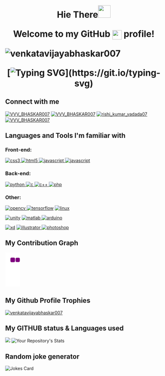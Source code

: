 <h1 align="center">Hie There<img src="https://c.tenor.com/SNL9_xhZl9oAAAAj/waving-hand-joypixels.gif" height="40" width="40"> 
<p >Welcome to my GitHub <img src="https://cdn.worldvectorlogo.com/logos/github-icon-1.svg" align="center" height="30" width="30">  profile!

<p align="left"> <img src="https://komarev.com/ghpvc/?username=venkatavijayabhaskar007&label=Profile%20views&color=0e75b6&style=flat" alt="venkatavijayabhaskar007" />
</p>


[![Typing SVG](https://readme-typing-svg.herokuapp.com?font=verdana&color=%23FF6700&size=70&duration=3000&center=true&vCenter=true&multiline=true&width=2500&height=550&lines=Myself+Venkata+Vijaya+Bhaskar.;I'm+currently+Pursuing+B.tech+from+RGUKT-NUZVID.;I+have+kept+intrested+in+programming.;I+learn+new+technologies+to+keep+on+updating+myself.;I'm+currently+learning+Mern+stack+(Open+Source).;Ask+me+about+Html+CSS+Js+Python+and+C.;THANK+YOU+.+.+.)](https://git.io/typing-svg)

## Connect with me 

<p align="left">

  <a href = "mailto: venkaravijayabhaskarvadada007@gmail.com"><img align="center" src="https://cdn.worldvectorlogo.com/logos/official-gmail-icon-2020-.svg" alt="VVV_BHASKAR007" height="30" width="30" /></a>
<a href="https://wa.me/7993611399" target="_blank"><img align="center" src="https://upload.wikimedia.org/wikipedia/commons/thumb/1/19/WhatsApp_logo-color-vertical.svg/2048px-WhatsApp_logo-color-vertical.svg.png" alt="VVV_BHASKAR007" height="30" width="30" /></a>
<a href="https://instagram.com/rishi_kumar_vadada07" target="_new"><img align="center" src="https://user-images.githubusercontent.com/95356073/178547314-e0b97e81-de3b-4a9c-a922-97380a42d381.png" alt="rishi_kumar_vadada07" height="30" width="30" /></a>
<a href="https://www.hackerrank.com/VVV_BHASKAR007" target="_new"><img align="center" src="https://upload.wikimedia.org/wikipedia/commons/4/40/HackerRank_Icon-1000px.png" alt="VVV_BHASKAR007" height="28" width="30" /></a>

</p>


## Languages and Tools I'm familiar with


### Front-end:

<p align="left"> 
<a href="https://www.w3schools.com/w3css/" target="_blank"> <img src="https://cdn.worldvectorlogo.com/logos/css-3.svg" alt="css3" width="40" height="40"/> </a> 
<a href="https://www.w3schools.com/html/" target="_blank"> <img src="https://cdn.worldvectorlogo.com/logos/html-1.svg" alt="html5" width="40" height="40"/> </a> 
<a href="https://www.w3schools.com/js/" target="_blank"> <img src="https://cdn.worldvectorlogo.com/logos/logo-javascript.svg" alt="javascript" width="40" height="40"/> </a> 
<a href="https://www.w3schools.com/react/" target="_blank"> <img src="https://cdn.worldvectorlogo.com/logos/react-2.svg" alt="javascript" width="40" height="40"/></a>

  
  
### Back-end: 


<a href="https://www.python.org" target="_blank" > <img src="https://cdn.worldvectorlogo.com/logos/python-5.svg" alt="python" width="40" height="40"/> </a>
<a href="https://www.cprogramming.com/" target="_new"> <img src="https://cdn.worldvectorlogo.com/logos/c-1.svg" alt="c" width="40" height="40"/> </a> 
<a href="https://www.cprogramming.com/" target="_new"> <img src="https://cdn.worldvectorlogo.com/logos/c.svg" alt="c++" width="40" height="40"/> </a> 
<a href="https://www.php.net" target="_blank"> <img src="https://cdn.worldvectorlogo.com/logos/php-1.svg" alt="php" width="40" height="40"/> </a>                   



### Other:

<a href="https://opencv.org/" target="_blank" > <img src="https://upload.wikimedia.org/wikipedia/commons/thumb/3/32/OpenCV_Logo_with_text_svg_version.svg/487px-OpenCV_Logo_with_text_svg_version.svg.png?20130608172504" alt="opencv" width="40" height="40"/> </a> 
<a href="https://www.tensorflow.org" target="_blank"><img src="https://cdn.worldvectorlogo.com/logos/tensorflow-2.svg" alt="tensorflow" width="40" height="40"/></a>
<a href="https://www.linux.org/" target="_blank"> <img src="https://cdn.worldvectorlogo.com/logos/linux-tux-1.svg" alt="linux" width="40" height="40"/> </a>
<p>
<a href="https://unity.com/" target="_blank" > <img src="https://cdn.worldvectorlogo.com/logos/unity-69.svg" alt="unity" width="40" height="40"/></a>               
<a href="https://www.mathworks.com/" target="_blank"> <img src="https://upload.wikimedia.org/wikipedia/commons/thumb/2/21/Matlab_Logo.png/667px-Matlab_Logo.png" alt="matlab" width="40" height="40"/> </a> 
<a href="https://www.arduino.cc/" target="blank"> <img src="https://cdn.worldvectorlogo.com/logos/arduino-1.svg" alt="arduino" width="40" height="40"/> </a>
</p>
<p>
<a href="https://www.adobe.com/products/xd.html" target="_blank"><img src="https://cdn.worldvectorlogo.com/logos/adobe-xd.svg" alt="xd" width="40" height="40"/></a> 
<a href="https://helpx.adobe.com/in/illustrator/tutorials.html" target="_blank"> <img src="https://cdn.worldvectorlogo.com/logos/adobe-illustrator-cc-2019.svg" alt="illustrator" width="40" height="40"/> </a> 
<a href="https://www.photoshop.com/en" target="_blank"><img src="https://cdn.worldvectorlogo.com/logos/photoshop-cc-6.svg" alt="photoshop"width="40"height="40"/></a> 
 
</p>
</p>


## My Contribution Graph


![snake gif](https://github.com/VenkataVijayaBhaskar007/VenkataVijayaBhaskar007/blob/output/github-contribution-grid-snake.gif)



## My Github Profile Trophies


<p align="left"> <a href="https://github.com/ryo-ma/github-profile-trophy"><img src="https://github-profile-trophy.vercel.app/?username=venkatavijayabhaskar007" alt="venkatavijayabhaskar007" /></a> </p>

## My GITHUB status & Languages used

  ![](https://github-readme-stats.vercel.app/api?username=VenkataVijayaBhaskar007&show_icons=true)
![Your Repository's Stats](https://github-readme-stats.vercel.app/api/top-langs/?username=VenkataVijayaBhaskar007&theme=black)

## Random joke generator

![Jokes Card](https://readme-jokes.vercel.app/api)
